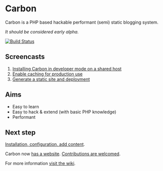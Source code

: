 # Carbon
Carbon is a PHP based hackable performant (semi) static blogging system. 

_It should be considered early alpha._

[![Build Status](https://travis-ci.org/svandragt/carbon.svg?branch=master)](https://travis-ci.org/svandragt/carbon)


## Screencasts

1. [Installing Carbon in developer mode on a shared host](http://screencast.com/t/QgDYtKUFpG)
2. [Enable caching for production use](http://screencast.com/t/bRs6taeYUEQl)
3. [Generate a static site and deployment](http://screencast.com/t/JRijwzqMA94)


## Aims

* Easy to learn
* Easy to hack & extend (with basic PHP knowledge)
* Performant


## Next step

[Installation, configuration, add content](https://github.com/svandragt/carbon/wiki).

Carbon now [has a website](http://carbon.vandragt.com). [Contributions are welcomed](https://github.com/svandragt/carbon/issues). 

For more information [visit the wiki]([https://github.com/svandragt/carbon/wiki).
